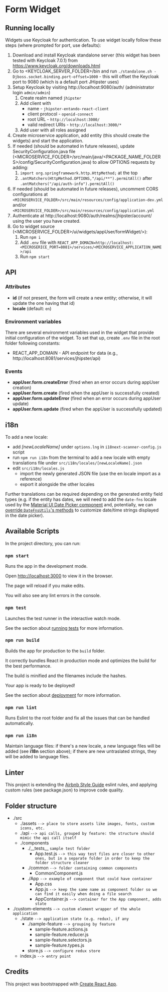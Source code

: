 # Form Widget

## Running locally

Widgets use Keycloak for authentication. To use widget locally follow these steps (where prompted for port, use defaults):

1. Download and install Keycloak standalone server (this widget has been tested with Keycloak 7.0.1) from https://www.keycloak.org/downloads.html
1. Go to <KEYCLOAK_SERVER_FOLDER>/bin and run `./standalone.sh -Djboss.socket.binding.port-offset=1000` - this will offset the Keycloak port to 9080 (which is a default port JHipster uses)
1. Setup Keycloak by visiting http://localhost:9080/auth/ (administrator login `admin/admin`)
    1. Create realm named `jhipster`
    1. Add client with
        - name - `jhipster-entando-react-client`
        - client protocol - `openid-connect`
        - root URL - `http://localhost:3000/`
        - valid redirect URIs - `http://localhost:3000/*`
    1. Add user with all roles assigned
1. Create microservice application, add entity (this should create the widgets) and start the application.
1. If needed (should be automated in future releases), update SecurityConfiguration.java file (<MICROSERVICE_FOLDER>/src/main/java/<PACKAGE_NAME_FOLDERS>/config/SecurityConfiguration.java) to allow OPTIONS requests by adding:
    1. `import org.springframework.http.HttpMethod;` at the top
    1. `.antMatchers(HttpMethod.OPTIONS,"/api/**").permitAll()` after `.antMatchers("/api/auth-info").permitAll()`
1. If needed (should be automated in future releases), uncomment CORS configurations at `<MICROSERVICE_FOLDER>/src/main/resources/config/application-dev.yml` and/or `<MICROSERVICE_FOLDER>/src/main/resources/config/application.yml`
1. Authenticate at http://localhost:9080/auth/realms/jhipster/account/ using the user you have created.
1. Go to widget source (<MICROSERVICE_FOLDER>/ui/widgets/appUser/formWidget/>):
    1. Run `npm i`
    1. Add `.env` file with `REACT_APP_DOMAIN=http://localhost:<MICROSERICE_PORT=8081>/services/<MICROSERVICE_APPLICATION_NAME>/api`
    1. Run `npm start`

## API

### Attributes

-   **id** (if not present, the form will create a new entity; otherwise, it will update the one having that id)
-   **locale** (default: `en`)

### Environment variables

There are several environment variables used in the widget that provide initial configuration of the widget. To set that up, create `.env` file in the root folder following constants:

-   REACT_APP_DOMAIN - API endpoint for data (e.g., http://localhost:8081/services/jhipster/api)

### Events

-   **appUser.form.createError** (fired when an error occurs during appUser creation)
-   **appUser.form.create** (fired when the appUser is successfully created)
-   **appUser.form.updateError** (fired when an error occurs during appUser update)
-   **appUser.form.update** (fired when the appUser is successfully updated)

## i18n

To add a new locale:

-   add _[newLocaleName]_ under `options.lng` in `i18next-scanner-config.js` script
-   run `npm run i18n` from the terminal to add a new locale with empty translations file under `src/i18n/locales/[newLocaleName].json`
-   edit `src/i18n/locales.js`
    -   import the newly generated JSON file (use the en locale import as a reference)
    -   export it alongside the other locales

Further translations can be required depending on the generated entity field types (e.g. if the entity has dates, we will need to add the `date-fns` locale used by the [Material UI Date Picker component](https://material-ui-pickers.dev/) and, potentially, we can [override `DateFnsUtils`'s methods](https://github.com/dmtrKovalenko/date-io/blob/master/packages/date-fns/src/date-fns-utils.ts) to customize date/time strings displayed in the date picker).

## Available Scripts

In the project directory, you can run:

### `npm start`

Runs the app in the development mode.<br>

Open [http://localhost:3000](http://localhost:3000) to view it in the browser.

The page will reload if you make edits.<br>

You will also see any lint errors in the console.

### `npm test`

Launches the test runner in the interactive watch mode.<br>

See the section about [running tests](https://facebook.github.io/create-react-app/docs/running-tests) for more information.

### `npm run build`

Builds the app for production to the `build` folder.<br>

It correctly bundles React in production mode and optimizes the build for the best performance.

The build is minified and the filenames include the hashes.<br>

Your app is ready to be deployed!

See the section about [deployment](https://facebook.github.io/create-react-app/docs/deployment) for more information.

### `npm run lint`

Runs Eslint to the root folder and fix all the issues that can be handled automatically.

### `npm run i18n`

Maintain language files: if there's a new locale, a new language files will be added (see **i18n** section above); if there are new untraslated strings, they will be added to language files.

## Linter

This project is extending the [Airbnb Style Guide](https://github.com/airbnb/javascript) eslint rules, and applying custom rules (see package.json) to improve code quality.

## Folder structure

-   ./src
    -   ./assets `--> place to store assets like images, fonts, custom icons, etc.`
    -   ./api `--> api calls, grouped by feature: the structure should mimic the api call itself`
    -   ./components
        -   ./\_\_tests\_\_ `sample test folder`
            -   App.test.js `--> this way test files are closer to other ones, but in a separate folder in order to keep the folder structure cleaner`
        -   ./common `--> folder containing common components`
            -   CommonComponent.js
        -   ./App `--> example of component that could have container`
            -   App.css
            -   App.js `--> keep the same name as component folder so we can find it easily when doing a file search`
            -   AppContainer.js `--> container for the App component, adds state`
-   ./custom-elements `--> custom element wrapper of the whole application`
    -   ./state `--> application state (e.g. redux), if any`
        -   ./sample-feature `--> grouping by feature`
            -   sample-feature.actions.js
            -   sample-feature.reducer.js
            -   sample-feature.selectors.js
            -   sample-feature.types.js
        -   store.js `--> configure redux store`
    -   index.js `--> entry point`

## Credits

This project was bootstrapped with [Create React App](https://github.com/facebook/create-react-app).
